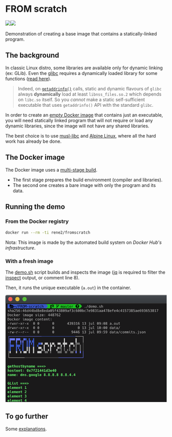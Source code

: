 # FROM scratch

[![](https://images.microbadger.com/badges/version/rene2/fromscratch.svg)](https://microbadger.com/images/rene2/fromscratch "Get your own version badge on microbadger.com")[![](https://images.microbadger.com/badges/image/rene2/fromscratch.svg)](https://microbadger.com/images/rene2/fromscratch "Get your own image badge on microbadger.com")


Demonstration of creating a base image that contains a statically-linked program.

## The background

In classic Linux distro, some libraries are available only for dynamic linking (ex: GLib). Even the [glibc](https://www.gnu.org/software/libc/) requires a dynamically loaded library for some functions ([read here](https://stackoverflow.com/questions/2725255/create-statically-linked-binary-that-uses-getaddrinfo)).

> Indeed, on [`getaddrinfo()`](https://linux.die.net/man/3/getaddrinfo) calls, static and dynamic flavours of `glibc` always **dynamically** load at least `libnss_files.so.2` which depends on `libc.so` itself. So you *cannot* make a static self-sufficient executable that uses `getaddrinfo()` API with the standard `glibc`.

In order to create an [empty Docker image](https://docs.docker.com/develop/develop-images/baseimages/) that contains just an executable, you will need statically linked program that will not require or load any dynamic libraries, since the image will not have any shared libraries.

The best choice is to use [musl-libc](https://www.musl-libc.org) and [Alpine Linux](https://alpinelinux.org), where all the hard work has already be done.

## The Docker image

The Docker image uses a [multi-stage build](https://docs.docker.com/develop/develop-images/multistage-build/).

- The first stage prepares the build environment (compiler and libraries).
- The second one creates a bare image with only the program and its data.

## Running the demo

### From the Docker registry

```bash
docker run --rm -ti rene2/fromscratch
```

Nota: This image is made by the automated build system on _Docker Hub's infrastructure_.

### With a fresh image

The [demo.sh](demo.sh) script builds and inspects the image ([jq](https://stedolan.github.io/jq/) is required to filter the [inspect](https://docs.docker.com/engine/reference/commandline/inspect/) output, or comment line 8).

Then, it runs the unique executable (`a.out`) in the container.

![demo.png](https://raw.githubusercontent.com/rene-d/FROM-scratch/master/demo.png)


## To go further

Some [explanations](details.md).
